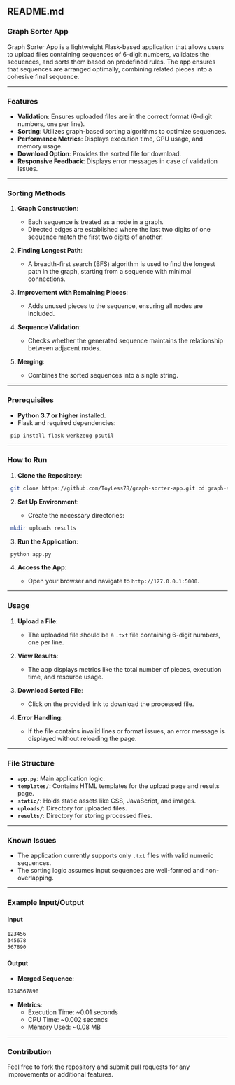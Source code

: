 ## README.md

### Graph Sorter App

Graph Sorter App is a lightweight Flask-based application that allows users to upload files containing sequences of 6-digit numbers, validates the sequences, and sorts them based on predefined rules. The app ensures that sequences are arranged optimally, combining related pieces into a cohesive final sequence.

- - -

### Features

*   **Validation**: Ensures uploaded files are in the correct format (6-digit numbers, one per line).
*   **Sorting**: Utilizes graph-based sorting algorithms to optimize sequences.
*   **Performance Metrics**: Displays execution time, CPU usage, and memory usage.
*   **Download Option**: Provides the sorted file for download.
*   **Responsive Feedback**: Displays error messages in case of validation issues.

- - -

### Sorting Methods

1.  **Graph Construction**:
    
    *   Each sequence is treated as a node in a graph.
    *   Directed edges are established where the last two digits of one sequence match the first two digits of another.
2.  **Finding Longest Path**:
    
    *   A breadth-first search (BFS) algorithm is used to find the longest path in the graph, starting from a sequence with minimal connections.
3.  **Improvement with Remaining Pieces**:
    
    *   Adds unused pieces to the sequence, ensuring all nodes are included.
4.  **Sequence Validation**:
    
    *   Checks whether the generated sequence maintains the relationship between adjacent nodes.
5.  **Merging**:
    
    *   Combines the sorted sequences into a single string.

- - -

### Prerequisites

*   **Python 3.7 or higher** installed.
*   Flask and required dependencies:
    
   ```bash
    pip install flask werkzeug psutil
   ```
    

- - -

### How to Run

1.  **Clone the Repository**:
    
   ```bash
    git clone https://github.com/ToyLess78/graph-sorter-app.git cd graph-sorter-app
  ```
    
2.  **Set Up Environment**:
    
    *   Create the necessary directories:
        
   ```bash
    mkdir uploads results
  ```

        
3.  **Run the Application**:
    
   ```bash
    python app.py
  ```
    
4.  **Access the App**:
    
    *   Open your browser and navigate to `http://127.0.0.1:5000`.

- - -

### Usage

1.  **Upload a File**:
    
    *   The uploaded file should be a `.txt` file containing 6-digit numbers, one per line.
2.  **View Results**:
    
    *   The app displays metrics like the total number of pieces, execution time, and resource usage.
3.  **Download Sorted File**:
    
    *   Click on the provided link to download the processed file.
4.  **Error Handling**:
    
    *   If the file contains invalid lines or format issues, an error message is displayed without reloading the page.

- - -

### File Structure

*   **`app.py`**: Main application logic.
*   **`templates/`**: Contains HTML templates for the upload page and results page.
*   **`static/`**: Holds static assets like CSS, JavaScript, and images.
*   **`uploads/`**: Directory for uploaded files.
*   **`results/`**: Directory for storing processed files.

- - -

### Known Issues

*   The application currently supports only `.txt` files with valid numeric sequences.
*   The sorting logic assumes input sequences are well-formed and non-overlapping.

- - -

### Example Input/Output

#### Input

   ```bash
   123456
   345678
   567890
```

#### Output

*   **Merged Sequence**: 
   ```bash
1234567890
```
*   **Metrics**:
    *   Execution Time: ~0.01 seconds
    *   CPU Time: ~0.002 seconds
    *   Memory Used: ~0.08 MB

- - -

### Contribution

Feel free to fork the repository and submit pull requests for any improvements or additional features.